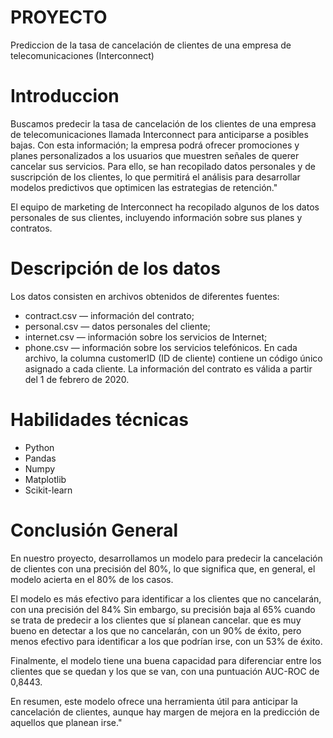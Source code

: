 # PROYECTO
  
Prediccion
de la tasa de cancelación de clientes de una empresa de telecomunicaciones (Interconnect)


# Introduccion
  
Buscamos predecir la tasa de cancelación de los clientes de una empresa de telecomunicaciones llamada Interconnect para anticiparse a posibles bajas. Con esta información; la empresa podrá ofrecer promociones y planes personalizados a los usuarios que muestren señales de querer cancelar sus servicios. Para ello, se han recopilado datos personales y de suscripción de los clientes, lo que permitirá el análisis para desarrollar modelos predictivos que optimicen las estrategias de retención."

El equipo de marketing de Interconnect ha recopilado algunos de los datos personales de sus clientes, incluyendo información sobre sus planes y contratos.

# Descripción de los datos
Los datos consisten en archivos obtenidos de diferentes fuentes:

- contract.csv — información del contrato;
- personal.csv — datos personales del cliente;
- internet.csv — información sobre los servicios de Internet;
- phone.csv — información sobre los servicios telefónicos.
En cada archivo, la columna customerID (ID de cliente) contiene un código único asignado a cada cliente. La información del contrato es válida a partir del 1 de febrero de 2020.
# Habilidades técnicas
- Python
-	Pandas
-	Numpy
-	Matplotlib
-	Scikit-learn


# Conclusión General
En nuestro proyecto, desarrollamos un modelo para predecir la cancelación de clientes con una precisión del 80%, lo que significa que, en general, el modelo acierta en el 80% de los casos.

El modelo es más efectivo para identificar a los clientes que no cancelarán, con una precisión del 84% Sin embargo, su precisión baja al 65% cuando se trata de predecir a los clientes que sí planean cancelar. que es muy bueno en detectar a los que no cancelarán, con un 90% de éxito, pero menos efectivo para identificar a los que podrían irse, con un 53% de éxito.

Finalmente, el modelo tiene una buena capacidad para diferenciar entre los clientes que se quedan y los que se van, con una puntuación AUC-ROC de 0,8443.

En resumen, este modelo ofrece una herramienta útil para anticipar la cancelación de clientes, aunque hay margen de mejora en la predicción de aquellos que planean irse."

